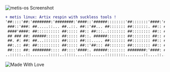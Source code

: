 ![metis-os Screenshot](https://raw.githubusercontent.com/metis-os/.github/main/assets/metis-linux-ss.png)
```diff
+ metis linux: Artix respin with suckless tools !
'##::::'##:'########:'########:'####::'######::::::::'##:::::::'####:'##::: ##:'##::::'##:'##::::'##:
 ###::'###: ##.....::... ##..::. ##::'##... ##::::::: ##:::::::. ##:: ###:: ##: ##:::: ##:. ##::'##::
 ####'####: ##:::::::::: ##::::: ##:: ##:::..:::::::: ##:::::::: ##:: ####: ##: ##:::: ##::. ##'##:::
 ## ### ##: ######:::::: ##::::: ##::. ######:::::::: ##:::::::: ##:: ## ## ##: ##:::: ##:::. ###::::
 ##. #: ##: ##...::::::: ##::::: ##:::..... ##::::::: ##:::::::: ##:: ##. ####: ##:::: ##::: ## ##:::
 ##:.:: ##: ##:::::::::: ##::::: ##::'##::: ##::::::: ##:::::::: ##:: ##:. ###: ##:::: ##:: ##:. ##::
 ##:::: ##: ########:::: ##::::'####:. ######:::::::: ########:'####: ##::. ##:. #######:: ##:::. ##:
..:::::..::........:::::..:::::....:::......:::::::::........::....::..::::..:::.......:::..:::::..::
```

![Made With Love](https://raw.githubusercontent.com/metis-os/.github/main/assets/metisshield.svg) 
